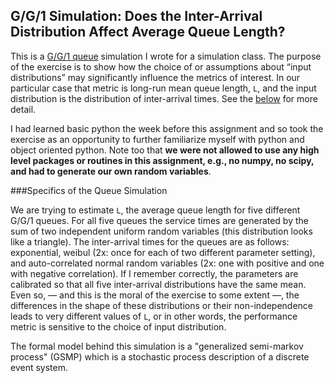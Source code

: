 ## G/G/1 Simulation: Does the Inter-Arrival Distribution Affect Average Queue Length? 

  This is a [G/G/1 queue](http://en.wikipedia.org/wiki/G/G/1_queue) simulation I wrote for a simulation class. The purpose of the exercise is to show how the choice of or assumptions about “input distributions” may significantly influence the metrics of interest. In our particular case that metric is long-run mean queue length, `L`, and the input distribution is the distribution of inter-arrival times. See the [below](#specifics-of-the-queue-simulation) for more detail.

I had learned basic python the week before this assignment and so took the exercise as an opportunity to further familiarize myself with python and object oriented python. Note too that **we were not allowed to use any high level packages or routines in this assignment, e.g., no numpy, no scipy, and had to generate our own random variables**.

###Specifics of the Queue Simulation

  We are trying to estimate `L`, the average queue length for five different G/G/1 queues. For all five queues the service times are generated by the sum of two independent uniform random variables (this distribution looks like a triangle). The inter-arrival times for the queues are as follows: exponential, weibul (2x: once for each of two different parameter setting), and auto-correlated normal random variables (2x: one with positive and one with negative correlation). If I remember correctly, the parameters are calibrated so that all five inter-arrival distributions have the same mean. Even so, — and this is the moral of the exercise to some extent —, the differences in the shape of these distributions or their non-independence leads to very different values of `L`, or in other words, the performance metric is sensitive to the choice of input distribution.

  The formal model behind this simulation is a "generalized semi-markov process" (GSMP) which is a stochastic process description of a discrete event system.



